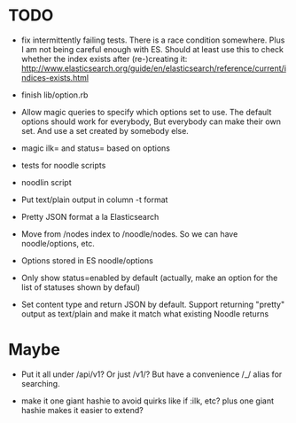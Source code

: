# TODO

* fix intermittently failing tests.  There is a race condition somewhere.
Plus I am not being careful enough with ES.  Should at least use this to check whether
the index exists after (re-)creating it:
http://www.elasticsearch.org/guide/en/elasticsearch/reference/current/indices-exists.html

* finish lib/option.rb

* Allow magic queries to specify which options set to use.  The default options should work
for everybody,  But everybody can make their own set.  And use a set created by somebody else.

* magic ilk= and status= based on options

* tests for noodle scripts

* noodlin script

* Put text/plain output in column -t format

* Pretty JSON format a la Elasticsearch

* Move from /nodes index to /noodle/nodes.  So we can have noodle/options, etc.

* Options stored in ES noodle/options

* Only show status=enabled by default (actually, make an option
for the list of statuses shown by defaul)

* Set content type and return JSON by default.  Support
returning "pretty" output as text/plain and make it match
what existing Noodle returns

# Maybe
* Put it all under /api/v1?  Or just /v1/?  But have a convenience /_/ alias
for searching.

* make it one giant hashie to avoid quirks like if :ilk, etc?  plus one giant hashie makes it easier to extend?

